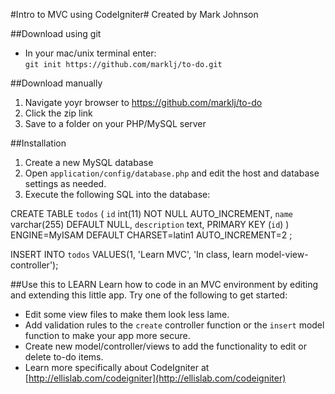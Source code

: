 #Intro to MVC using CodeIgniter#
Created by Mark Johnson

##Download using git

- In your mac/unix terminal enter:  
 `git init https://github.com/marklj/to-do.git`

##Download manually
1. Navigate yoyr browser to https://github.com/marklj/to-do
2. Click the zip link
3. Save to a folder on your PHP/MySQL server

##Installation
1. Create a new MySQL database
2. Open `application/config/database.php` and edit the host and database settings as needed.
3. Execute the following SQL into the database:

CREATE TABLE `todos` (
  `id` int(11) NOT NULL AUTO_INCREMENT,
  `name` varchar(255) DEFAULT NULL,
  `description` text,
  PRIMARY KEY (`id`)
) ENGINE=MyISAM  DEFAULT CHARSET=latin1 AUTO_INCREMENT=2 ;

INSERT INTO `todos` VALUES(1, 'Learn MVC', 'In class, learn model-view-controller');

##Use this to LEARN
Learn how to code in an MVC environment by editing and extending this little app. Try one of the following to get started:

* Edit some view files to make them look less lame.
* Add validation rules to the `create` controller function or the `insert` model function to make your app more secure.
* Create new model/controller/views to add the functionality to edit or delete to-do items.
* Learn more specifically about CodeIgniter at [http://ellislab.com/codeigniter](http://ellislab.com/codeigniter)